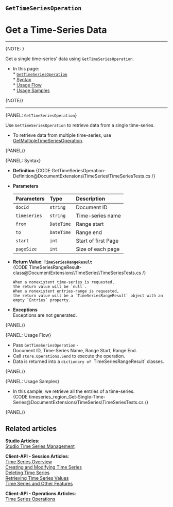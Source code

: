 ﻿## `GetTimeSeriesOperation`
# Get a Time-Series Data

---

{NOTE: }

Get a single time-series' data using `GetTimeSeriesOperation`.  

* In this page:  
      * [`GetTimeSeriesOperation`](../../../../../document-extensions/timeseries/client-api/store-operations/get-ts-data/get-ts-data#gettimeseriesoperation)  
      * [Syntax](../../../../../document-extensions/timeseries/client-api/store-operations/get-ts-data/get-ts-data#syntax)  
      * [Usage Flow](../../../../../document-extensions/timeseries/client-api/store-operations/get-ts-data/get-ts-data#usage-flow)  
      * [Usage Samples](../../../../../document-extensions/timeseries/client-api/store-operations/get-ts-data/get-ts-data#usage-samples)  

{NOTE/}

---

{PANEL: `GetTimeSeriesOperation`}

Use `GetTimeSeriesOperation` to retrieve data from a single 
time-series.  

* To retrieve data from multiple time-series, use 
  [GetMultipleTimeSeriesOperation](../../../../../document-extensions/timeseries/client-api/store-operations/get-TS-data/get-multiple-TS-data).  

{PANEL/}

{PANEL: Syntax}

* **Definition**
  {CODE GetTimeSeriesOperation-Definition@DocumentExtensions\TimeSeries\TimeSeriesTests.cs /}

* **Parameters**  

    | Parameters | Type | Description |
    |:-------------|:-------------|:-------------|
    | `docId` | `string` | Document ID |
    | `timeseries` | `string` | Time-series name |
    | `from` | `DateTime` | Range start |
    | `to` | `DateTime` | Range end |
    | `start` | `int` | Start of first Page |
    | `pageSize` | `int` | Size of each page |

* **Return Value**: **`TimeSeriesRangeResult`**  
     {CODE TimeSeriesRangeResult-class@DocumentExtensions\TimeSeries\TimeSeriesTests.cs /}  

  
      When a nonexistent time-series is requested, 
      the return value will be `null`.  
      When a nonexistent entries-range is requested, 
      the return value will be a `TimeSeriesRangeResult` object with an 
      empty `Entries` property.  

* **Exceptions**  
  Exceptions are not generated.  

{PANEL/}

{PANEL: Usage Flow}

* Pass `GetTimeSeriesOperation` -  
     Document ID, Time-Series Name, Range Start, Range End.  
* Call `store.Operations.Send` to execute the operation.  
* Data is returned into a `dictionary of `TimeSeriesRangeResult` classes.  

{PANEL/}

{PANEL: Usage Samples}

* In this sample, we retrieve all the entries of a time-series.  
   {CODE timeseries_region_Get-Single-Time-Series@DocumentExtensions\TimeSeries\TimeSeriesTests.cs /}  

{PANEL/}


## Related articles
**Studio Articles**:  
[Studio Time Series Management]()  

**Client-API - Session Articles**:  
[Time Series Overview]()  
[Creating and Modifying Time Series]()  
[Deleting Time Series]()  
[Retrieving Time Series Values]()  
[Time Series and Other Features]()  

**Client-API - Operations Articles**:  
[Time Series Operations]()  

